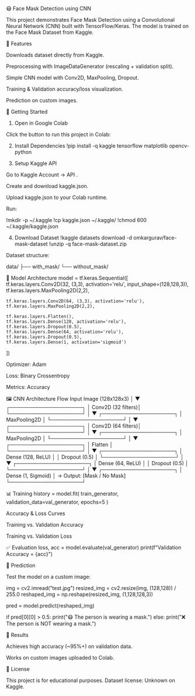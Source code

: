😷 Face Mask Detection using CNN

This project demonstrates Face Mask Detection using a Convolutional Neural Network (CNN) built with TensorFlow/Keras.
The model is trained on the Face Mask Dataset
 from Kaggle.

📌 Features

Downloads dataset directly from Kaggle.

Preprocessing with ImageDataGenerator (rescaling + validation split).

Simple CNN model with Conv2D, MaxPooling, Dropout.

Training & Validation accuracy/loss visualization.

Prediction on custom images.

🚀 Getting Started
1. Open in Google Colab

Click the button to run this project in Colab:

2. Install Dependencies
!pip install -q kaggle tensorflow matplotlib opencv-python

3. Setup Kaggle API

Go to Kaggle Account → API
.

Create and download kaggle.json.

Upload kaggle.json to your Colab runtime.

Run:

!mkdir -p ~/.kaggle
!cp kaggle.json ~/.kaggle/
!chmod 600 ~/.kaggle/kaggle.json

4. Download Dataset
!kaggle datasets download -d omkargurav/face-mask-dataset
!unzip -q face-mask-dataset.zip


Dataset structure:

data/
 ├── with_mask/
 └── without_mask/

🧠 Model Architecture
model = tf.keras.Sequential([
    tf.keras.layers.Conv2D(32, (3,3), activation='relu', input_shape=(128,128,3)),
    tf.keras.layers.MaxPooling2D(2,2),

    tf.keras.layers.Conv2D(64, (3,3), activation='relu'),
    tf.keras.layers.MaxPooling2D(2,2),

    tf.keras.layers.Flatten(),
    tf.keras.layers.Dense(128, activation='relu'),
    tf.keras.layers.Dropout(0.5),
    tf.keras.layers.Dense(64, activation='relu'),
    tf.keras.layers.Dropout(0.5),
    tf.keras.layers.Dense(1, activation='sigmoid')
])


Optimizer: Adam

Loss: Binary Crossentropy

Metrics: Accuracy

🖼 CNN Architecture Flow
Input Image (128x128x3)
        │
        ▼
┌────────────────────┐
│ Conv2D (32 filters)│
└────────────────────┘
        │
        ▼
┌────────────────────┐
│ MaxPooling2D       │
└────────────────────┘
        │
        ▼
┌────────────────────┐
│ Conv2D (64 filters)│
└────────────────────┘
        │
        ▼
┌────────────────────┐
│ MaxPooling2D       │
└────────────────────┘
        │
        ▼
┌────────────────────┐
│ Flatten            │
└────────────────────┘
        │
        ▼
┌────────────────────┐
│ Dense (128, ReLU)  │
│ Dropout (0.5)      │
└────────────────────┘
        │
        ▼
┌────────────────────┐
│ Dense (64, ReLU)   │
│ Dropout (0.5)      │
└────────────────────┘
        │
        ▼
┌────────────────────┐
│ Dense (1, Sigmoid) │ → Output: [Mask / No Mask]
└────────────────────┘

📊 Training
history = model.fit(
    train_generator,
    validation_data=val_generator,
    epochs=5
)

Accuracy & Loss Curves

Training vs. Validation Accuracy

Training vs. Validation Loss

✅ Evaluation
loss, acc = model.evaluate(val_generator)
print(f"Validation Accuracy = {acc}")

🔮 Prediction

Test the model on a custom image:

img = cv2.imread("test.jpg")
resized_img = cv2.resize(img, (128,128)) / 255.0
reshaped_img = np.reshape(resized_img, (1,128,128,3))

pred = model.predict(reshaped_img)

if pred[0][0] > 0.5:
    print("😷 The person is wearing a mask.")
else:
    print("❌ The person is NOT wearing a mask.")

📌 Results

Achieves high accuracy (~95%+) on validation data.

Works on custom images uploaded to Colab.

📜 License

This project is for educational purposes. Dataset license: Unknown on Kaggle.
